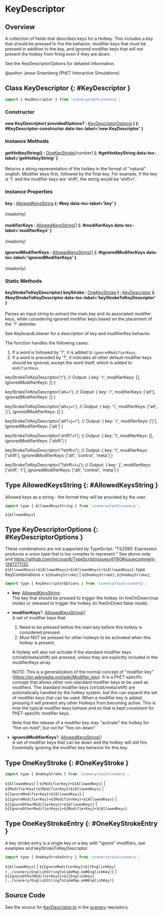 # KeyDescriptor

## Overview

A collection of fields that describes keys for a Hotkey. This includes a key that should be pressed to fire the
behavior, modifier keys that must be pressed in addition to the key, and ignored modifier keys that will not prevent
the hotkey from firing even if they are down.

See the KeyDescriptorOptions for detailed information.

@author Jesse Greenberg (PhET Interactive Simulations)

## Class KeyDescriptor {: #KeyDescriptor }


```js
import { KeyDescriptor } from 'scenerystack/scenery';
```
### Constructor

#### new KeyDescriptor( providedOptions? : <span style="font-weight: 400;">[KeyDescriptorOptions](../scenery/KeyDescriptor.md#KeyDescriptorOptions)</span> ) {: #KeyDescriptor-constructor data-toc-label='new KeyDescriptor' }

### Instance Methods

#### getHotkeyString() : <span style="font-weight: 400;">[OneKeyStroke](../scenery/KeyDescriptor.md#OneKeyStroke)[<span style="color: hsla(calc(var(--md-hue) + 180deg),80%,40%,1);">number</span>]</span> {: #getHotkeyString data-toc-label='getHotkeyString' }

Returns a string representation of the hotkey in the format of "natural" english. Modifier keys first, followed
by the final key. For example, if the key is 't' and the modifier keys are 'shift', the string would be 'shift+t'.

### Instance Properties

#### key : <span style="font-weight: 400;">[AllowedKeysString](../scenery/KeyDescriptor.md#AllowedKeysString)</span> {: #key data-toc-label='key' }

(readonly)

#### modifierKeys : <span style="font-weight: 400;">[AllowedKeysString](../scenery/KeyDescriptor.md#AllowedKeysString)[]</span> {: #modifierKeys data-toc-label='modifierKeys' }

(readonly)

#### ignoredModifierKeys : <span style="font-weight: 400;">[AllowedKeysString](../scenery/KeyDescriptor.md#AllowedKeysString)[]</span> {: #ignoredModifierKeys data-toc-label='ignoredModifierKeys' }

(readonly)

### Static Methods

#### keyStrokeToKeyDescriptor( keyStroke : <span style="font-weight: 400;">[OneKeyStroke](../scenery/KeyDescriptor.md#OneKeyStroke)</span> ) : <span style="font-weight: 400;">[KeyDescriptor](../scenery/KeyDescriptor.md)</span> {: #keyStrokeToKeyDescriptor data-toc-label='keyStrokeToKeyDescriptor' }

Parses an input string to extract the main key and its associated modifier keys, while considering ignored
modifier keys based on the placement of the '?' delimiter.

See KeyboardListener for a description of key and modifierKey behavior.

The function handles the following cases:
1. If a word is followed by '?', it is added to `ignoredModifierKeys`.
2. If a word is preceded by '?', it indicates all other default modifier keys should be ignored,
   except the word itself, which is added to `modifierKeys`.

keyStrokeToKeyDescriptor('r');
// Output: { key: 'r', modifierKeys: [], ignoredModifierKeys: [] }

keyStrokeToKeyDescriptor('alt+r');
// Output: { key: 'r', modifierKeys: ['alt'], ignoredModifierKeys: [] }

keyStrokeToKeyDescriptor('alt+j+r');
// Output: { key: 'r', modifierKeys: ['alt', 'j'], ignoredModifierKeys: [] }

keyStrokeToKeyDescriptor('alt?+j+r');
// Output: { key: 'r', modifierKeys: ['j'], ignoredModifierKeys: ['alt'] }

keyStrokeToKeyDescriptor('shift?+t');
// Output: { key: 't', modifierKeys: [], ignoredModifierKeys: ['shift'] }

keyStrokeToKeyDescriptor('?shift+t');
// Output: { key: 't', modifierKeys: ['shift'], ignoredModifierKeys: ['alt', 'control', 'meta'] }

keyStrokeToKeyDescriptor('?shift+t+j');
// Output: { key: 'j', modifierKeys: ['shift', 't'], ignoredModifierKeys: ['alt', 'control', 'meta'] }




## Type AllowedKeysString {: #AllowedKeysString }


Allowed keys as a string - the format they will be provided by the user.

```js
import type { AllowedKeysString } from 'scenerystack/scenery';
```


`${AllowedKeys}`



## Type KeyDescriptorOptions {: #KeyDescriptorOptions }


These combinations are not supported by TypeScript: "TS2590: Expression produces a union type that is too complex to
represent." See above note and https://github.com/microsoft/TypeScript/issues/41160#issuecomment-1287271132.
`${AllowedKeys}+${AllowedKeys}+${AllowedKeys}+${AllowedKeys}`;
type KeyCombinations = `${OneKeyStroke}` | `${OneKeyStroke},${OneKeyStroke}`;

```js
import type { KeyDescriptorOptions } from 'scenerystack/scenery';
```


- **key**: [AllowedKeysString](../scenery/KeyDescriptor.md#AllowedKeysString)
<br>  The key that should be pressed to trigger the hotkey (in fireOnDown:true mode) or released to trigger the hotkey
  (in fireOnDown:false mode).
- **modifierKeys**?: [AllowedKeysString](../scenery/KeyDescriptor.md#AllowedKeysString)[]
<br>  A set of modifier keys that:
  
  1. Need to be pressed before the main key before this hotkey is considered pressed.
  2. Must NOT be pressed for other hotkeys to be activated when this hotkey is present.
  
  A Hotkey will also not activate if the standard modifier keys (ctrl/alt/meta/shift) are pressed, unless they
  are explicitly included in the modifierKeys array.
  
  NOTE: This is a generalization of the normal concept of "modifier key"
  (https://en.wikipedia.org/wiki/Modifier_key). It is a PhET-specific concept that allows other non-standard
  modifier keys to be used as modifiers. The standard modifier keys (ctrl/alt/meta/shift) are automatically handled
  by the hotkey system, but this can expand the set of modifier keys that can be used. When a modifier key is added,
  pressing it will prevent any other Hotkeys from becoming active. This is how the typical modifier keys behave and
  so that is kept consistent for PhET-specific modifier keys.
  
  Note that the release of a modifier key may "activate" the hotkey for "fire-on-hold", but not for "fire-on-down".
- **ignoredModifierKeys**?: [AllowedKeysString](../scenery/KeyDescriptor.md#AllowedKeysString)[]
<br>  A set of modifier keys that can be down and the hotkey will still fire. Essentially ignoring the modifier
  key behavior for this key.




## Type OneKeyStroke {: #OneKeyStroke }


```js
import type { OneKeyStroke } from 'scenerystack/scenery';
```


`${AllowedKeys}` | `${ModifierKey}+${AllowedKeys}` | `${ModifierKey}+${ModifierKey}+${AllowedKeys}` | `${IgnoreModifierKey}+${AllowedKeys}` | `${IgnoreModifierKey}+${ModifierKey}+${AllowedKeys}` | `${IgnoreOtherModifierKeys}+${AllowedKeys}` | `${IgnoreOtherModifierKeys}+${ModifierKey}+${AllowedKeys}`



## Type OneKeyStrokeEntry {: #OneKeyStrokeEntry }


A key stroke entry is a single key or a key with "ignore" modifiers, see examples and keyStrokeToKeyDescriptor.

```js
import type { OneKeyStrokeEntry } from 'scenerystack/scenery';
```


`${AllowedKeys}` | `${IgnoreModifierKey}+${[EnglishKey](../scenery/EnglishStringToCodeMap.md#EnglishKey)}` | `${IgnoreOtherModifierKeys}+${[EnglishKey](../scenery/EnglishStringToCodeMap.md#EnglishKey)}`



## Source Code

See the source for [KeyDescriptor.ts](https://github.com/phetsims/scenery/blob/main/js/input/KeyDescriptor.ts) in the [scenery](https://github.com/phetsims/scenery) repository.
